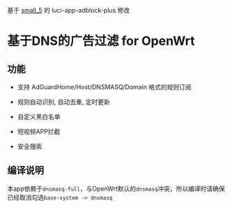 基于 [small_5](https://github.com/small-5) 的 luci-app-adblock-plus 修改

# 基于DNS的广告过滤 for OpenWrt
## 功能

- 支持 AdGuardHome/Host/DNSMASQ/Domain 格式的规则订阅

- 规则自动识别, 自动去重, 定时更新

- 自定义黑白名单

- 短视频APP拦截

- 安全搜索

## 编译说明

本app依赖于```dnsmasq-full```，与OpenWrt默认的```dnsmasq```冲突，所以编译时请确保已经取消勾选```base-system -> dnsmasq```
